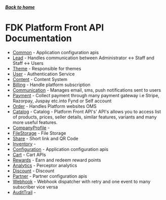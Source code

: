 ##### [Back to home](../../README.md)

# FDK Platform Front API Documentation


* [Common](COMMON.md) - Application configuration apis 
* [Lead](LEAD.md) - Handles communication between Administrator <-> Staff and Staff <-> Users 
* [Theme](THEME.md) - Responsible for themes 
* [User](USER.md) - Authentication Service 
* [Content](CONTENT.md) - Content System 
* [Billing](BILLING.md) - Handle platform subscription 
* [Communication](COMMUNICATION.md) - Manages email, sms, push notifications sent to users 
* [Payment](PAYMENT.md) - Collect payment through many payment gateway i.e Stripe, Razorpay, Juspay etc.into Fynd or Self account 
* [Order](ORDER.md) - Handles Platform websites OMS 
* [Catalog](CATALOG.md) - Catalog - Platform Front API's' API's allows you to access list of products, prices, seller details, similar features, variants and many more useful features.  
* [CompanyProfile](COMPANYPROFILE.md) -  
* [FileStorage](FILESTORAGE.md) - File Storage 
* [Share](SHARE.md) - Short link and QR Code 
* [Inventory](INVENTORY.md) -  
* [Configuration](CONFIGURATION.md) - Application configuration apis 
* [Cart](CART.md) - Cart APIs 
* [Rewards](REWARDS.md) - Earn and redeem reward points 
* [Analytics](ANALYTICS.md) - Perceptor analytics 
* [Discount](DISCOUNT.md) - Discount 
* [Partner](PARTNER.md) - Partner configuration apis 
* [Webhook](WEBHOOK.md) - Webhook dispatcher with retry and one event to many subscriber vice versa 
* [AuditTrail](AUDITTRAIL.md) -  